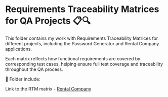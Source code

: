 <h1>Requirements Traceability Matrices for QA Projects 📋🔍 </h1>
<p>This folder contains my work with Requirements Traceability Matrices for different projects, including the Password Generator and Rental Company applications.</p>
<p>Each matrix reflects how functional requirements are covered by corresponding test cases, helping ensure full test coverage and traceability throughout the QA process.</p>
<p>🧩 Folder include:</p>


Link to the RTM matrix - <a href="https://docs.google.com/spreadsheets/d/1D6ICuvUaFa8YBLdcuh6Lf09aHThrB5AEp91OdDOtreQ/edit?usp=sharing" target="_blank">Rental Company </a>
